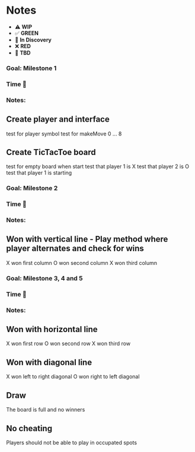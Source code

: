 # Notes

* ⚠️ **WIP**  
* ✅ **GREEN**  
* 🧠 **In Discovery**  
* ❌ **RED**  
* 📝 **TBD**  

### Goal: Milestone 1
### Time 🍅
### Notes:

## Create player and interface
test for player symbol
test for makeMove 0 ... 8

## Create TicTacToe board
test for empty board when start
test that player 1 is X
test that player 2 is O
test that player 1 is starting


### Goal: Milestone 2
### Time 🍅
### Notes:

## Won with vertical line - Play method where player alternates and check for wins
X won first column
O won second column
X won third column

### Goal: Milestone 3, 4 and 5
### Time 🍅
### Notes:

## Won with horizontal line
X won first row
O won second row
X won third row

## Won with diagonal line
X won left to right diagonal
O won right to left diagonal

## Draw
The board is full and no winners

## No cheating
Players should not be able to play in occupated spots
